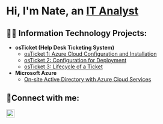 <h1>Hi, I'm Nate, an <a href="https://linkedin.com/in/nhussell">IT Analyst</a></h1>

<h2>👨‍💻 Information Technology Projects:</h2>

- <b>osTicket (Help Desk Ticketing System)</b>
  - [osTicket 1: Azure Cloud Configuration and Installation](https://github.com/husselltech/osTicket-Azure-Cloud-Configuration-Installation)
  - [osTicket 2: Configuration for Deployment](https://github.com/husselltech/osTicket2-Config-Deployment)
  - [osTicket 3: Lifecycle of a Ticket](https://github.com/husselltech/osTicket3-Lifecycle-of-a-Ticket)
- <b>Microsoft Azure</b>
  - [On-site Active Directory with Azure Cloud Services](https://github.com/husselltech/AzureADLab)

<h2>🤳Connect with me:</h2>

[<img align="left" alt="Nate | LinkedIn" width="22px" src="https://cdn.jsdelivr.net/npm/simple-icons@v3/icons/linkedin.svg" />][linkedin]


[linkedin]: https://linkedin.com/in/nhussell

